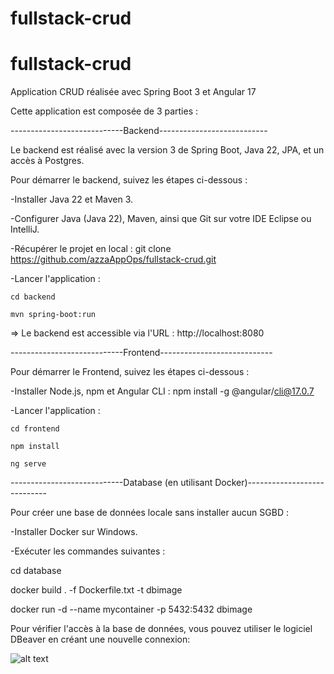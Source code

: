 # fullstack-crud
# fullstack-crud
Application CRUD réalisée avec Spring Boot 3 et Angular 17

Cette application est composée de 3 parties :

----------------------------Backend--------------------------- 

Le backend est réalisé avec la version 3 de Spring Boot, Java 22, JPA, et un accès à Postgres.

Pour démarrer le backend, suivez les étapes ci-dessous :

-Installer Java 22 et Maven 3.

-Configurer Java (Java 22), Maven, ainsi que Git sur votre IDE Eclipse ou IntelliJ.

-Récupérer le projet en local : git clone https://github.com/azzaAppOps/fullstack-crud.git

-Lancer l'application :

	cd backend

	mvn spring-boot:run

=> Le backend est accessible via l'URL : http://localhost:8080



----------------------------Frontend----------------------------

Pour démarrer le Frontend, suivez les étapes ci-dessous :

-Installer Node.js, npm et Angular CLI : npm install -g @angular/cli@17.0.7

-Lancer l'application :

	cd frontend

	npm install

	ng serve

	
	
----------------------------Database (en utilisant Docker)---------------------------- 

Pour créer une base de données locale sans installer aucun SGBD :

-Installer Docker sur Windows.

-Exécuter les commandes suivantes :

cd database

docker build . -f Dockerfile.txt -t dbimage

docker run -d --name mycontainer -p 5432:5432 dbimage

Pour vérifier l'accès à la base de données, vous pouvez utiliser le logiciel DBeaver en créant une nouvelle connexion:

![alt text](image.png)
